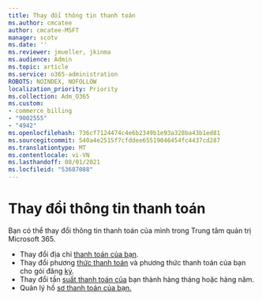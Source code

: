 ```yaml
---
title: Thay đổi thông tin thanh toán
ms.author: cmcatee
author: cmcatee-MSFT
manager: scotv
ms.date: ''
ms.reviewer: jmueller, jkinma
ms.audience: Admin
ms.topic: article
ms.service: o365-administration
ROBOTS: NOINDEX, NOFOLLOW
localization_priority: Priority
ms.collection: Adm_O365
ms.custom:
- commerce_billing
- "9002555"
- "4942"
ms.openlocfilehash: 736cf7124474c4e6b2349b1e93a328ba43b1ed81
ms.sourcegitcommit: 540a4e2515f7cfddee65519046454fc4437cd287
ms.translationtype: MT
ms.contentlocale: vi-VN
ms.lasthandoff: 08/01/2021
ms.locfileid: "53687088"
---
```

# <a name="change-billing-information"></a>Thay đổi thông tin thanh toán

Bạn có thể thay đổi thông tin thanh toán của mình trong Trung tâm quản trị Microsoft 365. 

- Thay đổi địa chỉ [thanh toán của bạn](/microsoft-365/commerce/billing-and-payments/change-your-billing-addresses).
- Thay đổi phương [thức thanh toán](/microsoft-365/commerce/billing-and-payments/manage-payment-methods) và phương thức thanh toán của bạn cho gói đăng [ký](/microsoft-365/commerce/billing-and-payments/pay-for-your-subscription).
- Thay đổi tần [suất thanh toán của](/microsoft-365/commerce/billing-and-payments/change-payment-frequency) bạn thành hàng tháng hoặc hàng năm.
- Quản lý hồ [sơ thanh toán của bạn.](/microsoft-365/commerce/billing-and-payments/manage-billing-profiles)
